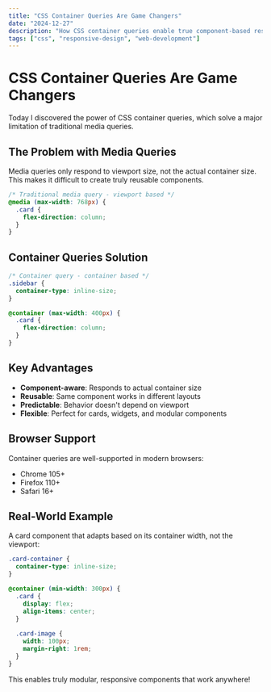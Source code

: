 ```yaml
---
title: "CSS Container Queries Are Game Changers"
date: "2024-12-27"
description: "How CSS container queries enable true component-based responsive design"
tags: ["css", "responsive-design", "web-development"]
---
```


# CSS Container Queries Are Game Changers

Today I discovered the power of CSS container queries, which solve a major limitation of traditional media queries.

## The Problem with Media Queries

Media queries only respond to viewport size, not the actual container size. This makes it difficult to create truly reusable components.

```css
/* Traditional media query - viewport based */
@media (max-width: 768px) {
  .card {
    flex-direction: column;
  }
}
```

## Container Queries Solution

```css
/* Container query - container based */
.sidebar {
  container-type: inline-size;
}

@container (max-width: 400px) {
  .card {
    flex-direction: column;
  }
}
```

## Key Advantages

- **Component-aware**: Responds to actual container size
- **Reusable**: Same component works in different layouts
- **Predictable**: Behavior doesn't depend on viewport
- **Flexible**: Perfect for cards, widgets, and modular components

## Browser Support

Container queries are well-supported in modern browsers:
- Chrome 105+
- Firefox 110+
- Safari 16+

## Real-World Example

A card component that adapts based on its container width, not the viewport:

```css
.card-container {
  container-type: inline-size;
}

@container (min-width: 300px) {
  .card {
    display: flex;
    align-items: center;
  }
  
  .card-image {
    width: 100px;
    margin-right: 1rem;
  }
}
```

This enables truly modular, responsive components that work anywhere! 